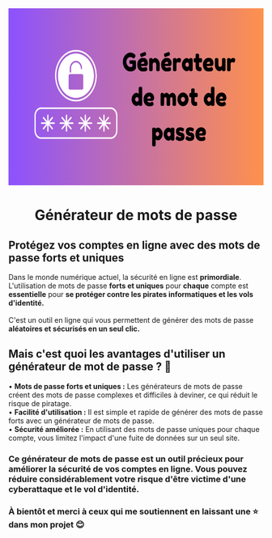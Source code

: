 <div align="center">
<img src="https://raw.githubusercontent.com/mpcgt/password-generator/main/images/readme.png" width="700" height="350" />

# Générateur de mots de passe
</div>

## Protégez vos comptes en ligne avec des mots de passe forts et uniques

Dans le monde numérique actuel, la sécurité en ligne est <b>primordiale</b>. L'utilisation de mots de passe <b>forts et uniques</b> pour <b>chaque</b> compte est <b>essentielle</b> pour <b>se protéger contre les pirates informatiques et les vols d'identité.</b>
<br />
<br />
C'est un outil en ligne qui vous permettent de générer des mots de passe <b>aléatoires et sécurisés en un seul clic.</b>
<br />
## Mais c'est quoi les avantages d'utiliser un générateur de mot de passe ? 🤔

• <b>Mots de passe forts et uniques :</b> Les générateurs de mots de passe créent des mots de passe complexes et difficiles à deviner, ce qui réduit le risque de piratage.
<br />
• <b>Facilité d'utilisation :</b> Il est simple et rapide de générer des mots de passe forts avec un générateur de mots de passe.
<br />
• <b>Sécurité améliorée :</b> En utilisant des mots de passe uniques pour chaque compte, vous limitez l'impact d'une fuite de données sur un seul site.
<br />
###  Ce générateur de mots de passe est un outil précieux pour améliorer la sécurité de vos comptes en ligne. Vous pouvez réduire considérablement votre risque d'être victime d'une cyberattaque et le vol d'identité.

### À bientôt et merci à ceux qui me soutiennent en laissant une ⭐ dans mon projet 😊
